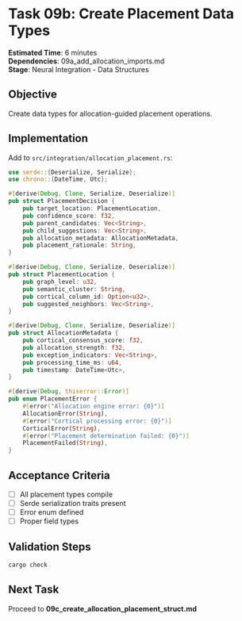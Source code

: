 # Task 09b: Create Placement Data Types

**Estimated Time**: 6 minutes  
**Dependencies**: 09a_add_allocation_imports.md  
**Stage**: Neural Integration - Data Structures

## Objective
Create data types for allocation-guided placement operations.

## Implementation

Add to `src/integration/allocation_placement.rs`:
```rust
use serde::{Deserialize, Serialize};
use chrono::{DateTime, Utc};

#[derive(Debug, Clone, Serialize, Deserialize)]
pub struct PlacementDecision {
    pub target_location: PlacementLocation,
    pub confidence_score: f32,
    pub parent_candidates: Vec<String>,
    pub child_suggestions: Vec<String>,
    pub allocation_metadata: AllocationMetadata,
    pub placement_rationale: String,
}

#[derive(Debug, Clone, Serialize, Deserialize)]
pub struct PlacementLocation {
    pub graph_level: u32,
    pub semantic_cluster: String,
    pub cortical_column_id: Option<u32>,
    pub suggested_neighbors: Vec<String>,
}

#[derive(Debug, Clone, Serialize, Deserialize)]
pub struct AllocationMetadata {
    pub cortical_consensus_score: f32,
    pub allocation_strength: f32,
    pub exception_indicators: Vec<String>,
    pub processing_time_ms: u64,
    pub timestamp: DateTime<Utc>,
}

#[derive(Debug, thiserror::Error)]
pub enum PlacementError {
    #[error("Allocation engine error: {0}")]
    AllocationError(String),
    #[error("Cortical processing error: {0}")]
    CorticalError(String),
    #[error("Placement determination failed: {0}")]
    PlacementFailed(String),
}
```

## Acceptance Criteria
- [ ] All placement types compile
- [ ] Serde serialization traits present
- [ ] Error enum defined
- [ ] Proper field types

## Validation Steps
```bash
cargo check
```

## Next Task
Proceed to **09c_create_allocation_placement_struct.md**